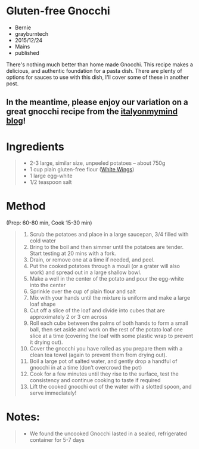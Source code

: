 # Gluten-free Gnocchi
- Bernie
- grayburntech
- 2015/12/24
- Mains
- published

There's nothing much better than home made Gnocchi. This recipe makes a delicious, and authentic foundation for a pasta dish. 
There are plenty of options for sauces to use with this dish, I'll cover some of these in another post. 

In the meantime, please enjoy our variation on a great gnocchi recipe from the [italyonmymind blog](http://italyonmymind.com.au/potato-gnocchi-gluten-free/)!
---

Ingredients
===========
> * 2-3 large, similar size, unpeeled potatoes – about 750g
> * 1 cup plain gluten-free flour ([White Wings](http://www.whitewings.com.au/our-products/flour/gluten-free-plain-flour/))
> * 1 large egg-white
> * 1/2 teaspoon salt

Method
======
(Prep: 60-80 min, Cook 15-30 min)

> 1. Scrub the potatoes and place in a large saucepan, 3/4 filled with cold water
> 2. Bring to the boil and then simmer until the potatoes are tender. Start testing at 20 mins with a fork.
> 3. Drain, or remove one at a time if needed, and peel. 
> 4. Put the cooked potatoes through a mouli (or a grater will also work) and spread out in a large shallow bowl.
> 5. Make a well in the center of the potato and pour the egg-white into the center
> 6. Sprinkle over the cup of plain flour and salt
> 7. Mix with your hands until the mixture is uniform and make a large loaf shape
> 8. Cut off a slice of the loaf and divide into cubes that are approximately 2 or 3 cm across
> 9. Roll each cube between the palms of both hands to form a small ball, then set aside and work on the rest of the potato loaf one slice at a time (covering the loaf with some plastic wrap to prevent it drying out). 
> 10. Cover the gnocchi you have rolled as you prepare them with a clean tea towel (again to prevent them from drying out).
> 11. Boil a large pot of salted water, and gently drop a handful of gnocchi in at a time (don’t overcrowd the pot)
> 12. Cook for a few minutes until they rise to the surface, test the consistency and continue cooking to taste if required
> 13. Lift the cooked gnocchi out of the water with a slotted spoon, and serve immediately!

Notes:
======
> * We found the uncooked Gnocchi lasted in a sealed, refrigerated container for 5-7 days
